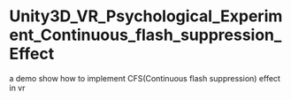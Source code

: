 # Unity3D_VR_Psychological_Experiment_Continuous_flash_suppression_Effect
a demo show how to implement CFS(Continuous flash suppression) effect in vr 

